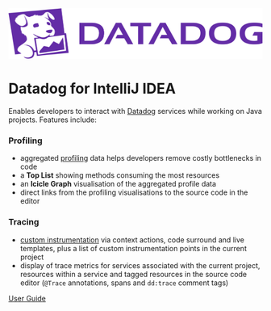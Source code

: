 <!-- https://docs.github.com/en/github/writing-on-github/getting-started-with-writing-and-formatting-on-github/basic-writing-and-formatting-syntax#specifying-the-theme-an-image-is-shown-to -->

<picture>
  <source media="(prefers-color-scheme: dark)" srcset=".github/images/dd_logo_h_white.svg?raw=true" width="100%" height="100" alt="Datadog Logo">
  <img src=".github/images/dd_logo_h_rgb.svg?raw=true" width="100%" height="100" alt="Datadog Logo">
</picture>

# Datadog for IntelliJ IDEA

Enables developers to interact with [Datadog](https://www.datadoghq.com/) services while working on Java projects. Features include:

### Profiling
- aggregated [profiling](https://docs.datadoghq.com/tracing/profiler/) data helps developers remove costly bottlenecks in code
- a **Top List** showing methods consuming the most resources
- an **Icicle Graph** visualisation of the aggregated profile data
- direct links from the profiling visualisations to the source code in the editor

### Tracing
- [custom instrumentation](https://docs.datadoghq.com/tracing/setup_overview/custom_instrumentation/) via context actions, code surround and live templates, plus a list of custom instrumentation points in the current project
- display of trace metrics for services associated with the current project, resources within a service and tagged resources in the source code editor (`@Trace` annotations, spans and `dd:trace` comment tags)



[User Guide](https://musical-spork-b9da1bce.pages.github.io/)